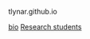 tlynar.github.io

[bio](https://tlynar.github.io/bio.html)
[Research students](https://tlynar.github.io/students.html)
